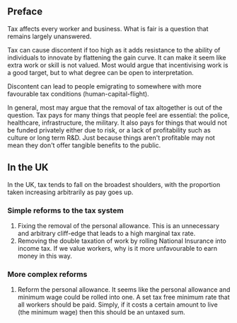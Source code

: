 ## Preface
Tax affects every worker and business. What is fair is a question that remains largely unanswered.

Tax can cause discontent if too high as it adds resistance to the ability of individuals to innovate by flattening the gain curve. It can make it seem like extra work or skill is not valued. Most would argue that incentivising work is a good target, but to what degree can be open to interpretation.

Discontent can lead to people emigrating to somewhere with more favourable tax conditions (human-capital-flight).

In general, most may argue that the removal of tax altogether is out of the question. Tax pays for many things that people feel are essential: the police, healthcare, infrastructure, the military. It also pays for things that would not be funded privately either due to risk, or a lack of profitability such as culture or long term R&D. Just because things aren't profitable may not mean they don't offer tangible benefits to the public.
## In the UK
In the UK, tax tends to fall on the broadest shoulders, with the proportion taken increasing arbitrarily as pay goes up. 
### Simple reforms to the tax system
1. Fixing the removal of the personal allowance. This is an unnecessary and arbitrary cliff-edge that leads to a high marginal tax rate.
2. Removing the double taxation of work by rolling National Insurance into income tax. If we value workers, why is it more unfavourable to earn money in this way.
### More complex reforms
1. Reform the personal allowance. It seems like the personal allowance and minimum wage could be rolled into one. A set tax free minimum rate that all workers should be paid. Simply, if it costs a certain amount to live (the minimum wage) then this should be an untaxed sum.